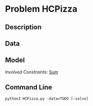 # Problem HCPizza

## Description



## Data



## Model

*Involved Constraints*: [Sum](https://pycsp.org/documentation/constraints/Sum)


## Command Line

```shell
python3 HCPizza.py -data=TODO [-solve]
```


